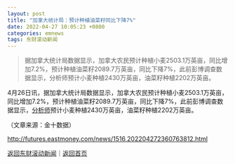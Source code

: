 ```yaml
---
layout: post
title: "加拿大统计局：预计种植油菜籽同比下降7%"
date: 2022-04-27 10:05:23 +0800
categories: emnews
tags: 东财滚动新闻
---
```

> 据加拿大统计局数据显示，加拿大农民预计种植小麦2503.1万英亩，同比增加7.2%，预计种植油菜籽2089.7万英亩，同比下降7%，此前彭博调查数据显示，分析师预计小麦种植2430万英亩，油菜籽种植2202万英亩。

<p>4月26日讯，据加拿大统计局数据显示，加拿大农民预计种植小麦2503.1万英亩，同比增加7.2%，预计种植油菜籽2089.7万英亩，同比下降7%，此前彭博调查数据显示，<span id="Info.3224"><a href="http://data.eastmoney.com/invest/invest/default.html" class="infokey">分析师</a></span>预计小麦种植2430万英亩，油菜籽种植2202万英亩。</p><p class="em_media">（文章来源：金十数据）</p>

<http://futures.eastmoney.com/news/1516,202204272360763812.html>

[返回东财滚动新闻](//finews.withounder.com/emnews/)｜[返回首页](//finews.withounder.com/)